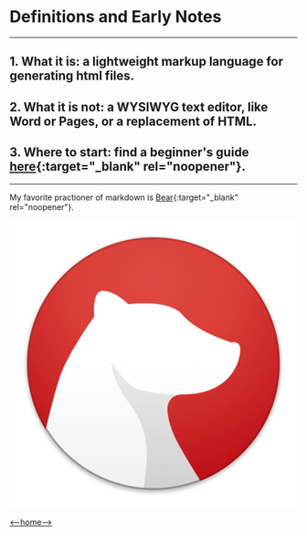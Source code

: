 # Definitions and Early Notes

---

## 1. What it is: a lightweight markup language for generating html files.

## 2. What it is not: a WYSIWYG text editor, like Word or Pages, or a replacement of HTML. 

## 3. Where to start: find a beginner's guide [here](https://guides.github.com/features/mastering-markdown/){:target="_blank" rel="noopener"}.

---
My favorite practioner of markdown is [Bear](https://bear.app){:target="_blank" rel="noopener"}.

![Bear Icon](/Images/bear-icon.jpg)

[<--home-->](/README.md)
